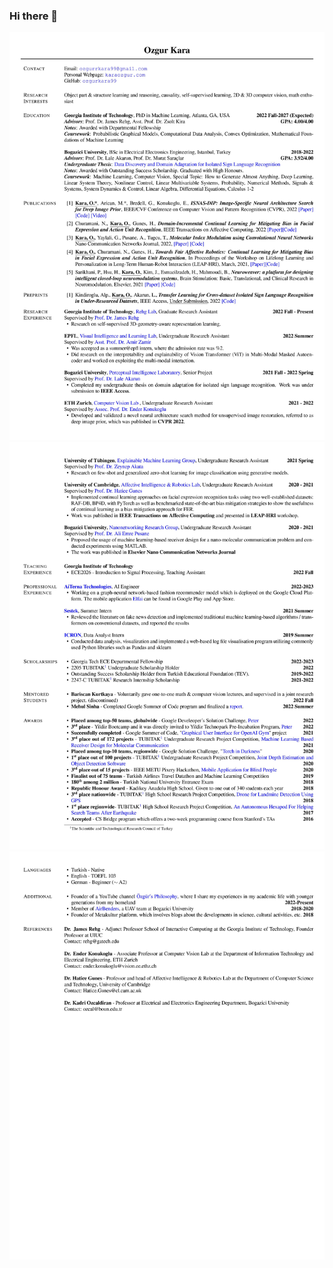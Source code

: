 ### Hi there 👋

![](https://github.com/ozgurkara99/ozgurkara99/blob/main/resume-1.jpg?raw=true)
![](https://github.com/ozgurkara99/ozgurkara99/blob/main/resume-2.jpg?raw=true)
![](https://github.com/ozgurkara99/ozgurkara99/blob/main/resume-3.jpg?raw=true)

<!--
**ozgurkara99/ozgurkara99** is a ✨ _special_ ✨ repository because its `README.md` (this file) appears on your GitHub profile.

Here are some ideas to get you started:

- 🔭 I’m currently working on ...
- 🌱 I’m currently learning ...
- 👯 I’m looking to collaborate on ...
- 🤔 I’m looking for help with ...
- 💬 Ask me about ...
- 📫 How to reach me: ...
- 😄 Pronouns: ...
- ⚡ Fun fact: ...
-->
